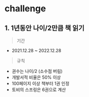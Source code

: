 # challenge

## 1. 1년동안 나이/2만큼 책 읽기
> 기간
- 2021.12.28 ~ 2022.12.28
> 규칙
- 권수는 나이/2 (소수점 버림)
- 개발서적 비율은 50% 이상
- 100페이지 이상 책부터 1권 인정
- 토비의 스프링은 6권으로 계산
